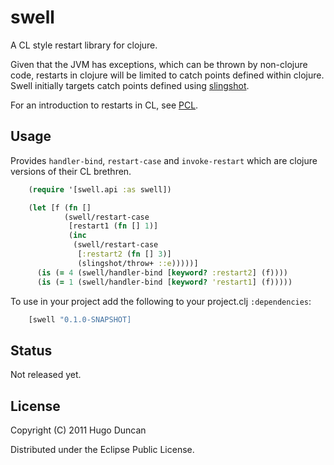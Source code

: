 # swell

A CL style restart library for clojure.

Given that the JVM has exceptions, which can be thrown by non-clojure code,
restarts in clojure will be limited to catch points defined within clojure.
Swell initially targets catch points defined using
[slingshot](https://github.com/scgilardi/slingshot).

For an introduction to restarts in CL, see [PCL](http://www.gigamonkeys.com/book/beyond-exception-handling-conditions-and-restarts.html).

## Usage

Provides `handler-bind`, `restart-case` and `invoke-restart` which are clojure
versions of their CL brethren.

```clojure
    (require '[swell.api :as swell])

    (let [f (fn []
            (swell/restart-case
             [restart1 (fn [] 1)]
             (inc
              (swell/restart-case
               [:restart2 (fn [] 3)]
               (slingshot/throw+ ::e)))))]
      (is (= 4 (swell/handler-bind [keyword? :restart2] (f))))
      (is (= 1 (swell/handler-bind [keyword? 'restart1] (f)))))
```

To use in your project add the following to your project.clj `:dependencies`:

```clojure
    [swell "0.1.0-SNAPSHOT]
```

## Status

Not released yet.

## License

Copyright (C) 2011 Hugo Duncan

Distributed under the Eclipse Public License.
